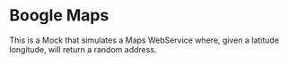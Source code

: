 # Boogle Maps

This is a Mock that simulates a Maps WebService where, given a latitude
longitude, will return a random address.